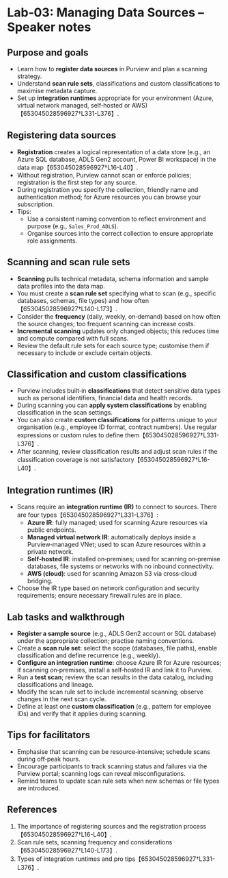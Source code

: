 # Lab‑03: Managing Data Sources – Speaker notes

## Purpose and goals

- Learn how to **register data sources** in Purview and plan a scanning strategy.
- Understand **scan rule sets**, classifications and custom classifications to maximise metadata capture.
- Set up **integration runtimes** appropriate for your environment (Azure, virtual network managed, self‑hosted or AWS)【653045028596927†L331-L376】.

## Registering data sources

- **Registration** creates a logical representation of a data store (e.g., an Azure SQL database, ADLS Gen2 account, Power BI workspace) in the data map【653045028596927†L16-L40】.
- Without registration, Purview cannot scan or enforce policies; registration is the first step for any source.
- During registration you specify the collection, friendly name and authentication method; for Azure resources you can browse your subscription.
- Tips:
  - Use a consistent naming convention to reflect environment and purpose (e.g., `Sales_Prod_ADLS`).
  - Organise sources into the correct collection to ensure appropriate role assignments.

## Scanning and scan rule sets

- **Scanning** pulls technical metadata, schema information and sample data profiles into the data map.
- You must create a **scan rule set** specifying what to scan (e.g., specific databases, schemas, file types) and how often【653045028596927†L140-L173】.
- Consider the **frequency** (daily, weekly, on‑demand) based on how often the source changes; too frequent scanning can increase costs.
- **Incremental scanning** updates only changed objects; this reduces time and compute compared with full scans.
- Review the default rule sets for each source type; customise them if necessary to include or exclude certain objects.

## Classification and custom classifications

- Purview includes built‑in **classifications** that detect sensitive data types such as personal identifiers, financial data and health records.
- During scanning you can **apply system classifications** by enabling classification in the scan settings.
- You can also create **custom classifications** for patterns unique to your organisation (e.g., employee ID format, contract numbers).  Use regular expressions or custom rules to define them【653045028596927†L331-L376】.
- After scanning, review classification results and adjust scan rules if the classification coverage is not satisfactory【653045028596927†L16-L40】.

## Integration runtimes (IR)

- Scans require an **integration runtime (IR)** to connect to sources.  There are four types【653045028596927†L331-L376】:
  - **Azure IR**: fully managed; used for scanning Azure resources via public endpoints.
  - **Managed virtual network IR**: automatically deploys inside a Purview‑managed VNet; used to scan Azure resources within a private network.
  - **Self‑hosted IR**: installed on‑premises; used for scanning on‑premise databases, file systems or networks with no inbound connectivity.
  - **AWS (cloud)**: used for scanning Amazon S3 via cross‑cloud bridging.
- Choose the IR type based on network configuration and security requirements; ensure necessary firewall rules are in place.

## Lab tasks and walkthrough

- **Register a sample source** (e.g., ADLS Gen2 account or SQL database) under the appropriate collection; practise naming conventions.
- Create a **scan rule set**: select the scope (databases, file paths), enable classification and define recurrence (e.g., weekly).
- **Configure an integration runtime**: choose Azure IR for Azure resources; if scanning on‑premises, install a self‑hosted IR and link it to Purview.
- Run a **test scan**; review the scan results in the data catalog, including classifications and lineage.
- Modify the scan rule set to include incremental scanning; observe changes in the next scan cycle.
- Define at least one **custom classification** (e.g., pattern for employee IDs) and verify that it applies during scanning.

## Tips for facilitators

- Emphasise that scanning can be resource‑intensive; schedule scans during off‑peak hours.
- Encourage participants to track scanning status and failures via the Purview portal; scanning logs can reveal misconfigurations.
- Remind teams to update scan rule sets when new schemas or file types are introduced.

## References

1. The importance of registering sources and the registration process【653045028596927†L16-L40】.
2. Scan rule sets, scanning frequency and considerations【653045028596927†L140-L173】.
3. Types of integration runtimes and pro tips【653045028596927†L331-L376】.
